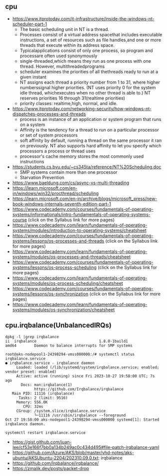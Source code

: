## cpu

- https://www.itprotoday.com/it-infrastructure/inside-the-windows-nt-scheduler-part-1
  - The basic scheduling unit in NT is a thread.
  - Processes consist of a virtual address spacethat includes executable instructions, a set of resources such as file handles,and one or more threads that execute within its address space.
  - Typicalapplications consist of only one process, so program and processare often used synonymously
  - single-threaded,which means they run as one process with one thread. However, multithreadedprograms
  - scheduler examines the priorities of all thethreads ready to run at a given instant
  - NT assigns each thread a priority number from 1 to 31, where higher numberssignal higher priorities. (NT uses priority 0 for the system idle thread, whichexecutes when no other thread is able to.) NT reserves priorities 16 through 31(realtime priorities)
  - priority classes: realtime,high, normal, and idle.
- https://www.itprotoday.com/networking-security/how-windows-nt-dispatches-processes-and-threads
  - process is an instance of an application or system program that runs on a system
  - Affinity is the tendency for a thread to run on a particular processor or set of system processors
  - soft affinity by default, running a thread on the same processor it ran on previously. NT also supports hard affinity to let you specify which processors a process or thread uses
  - processor's cache memory stores the most commonly used instructions
- https://students.cs.byu.edu/~cs345ta/reference/NT%20Scheduling.doc
  - SMP systems contain more than one processor
  - Starvation Prevention
- https://www.baeldung.com/cs/async-vs-multi-threading
- https://learn.microsoft.com/en-in/windows/win32/procthread/scheduling
- https://learn.microsoft.com/en-in/archive/blogs/microsoft_press/new-book-windows-internals-seventh-edition-part-1
- https://www.codecademy.com/courses/fundamentals-of-operating-systems/informationals/intro-fundamentals-of-operating-systems-course (click on the Syllabus link for more pages)
- https://www.codecademy.com/learn/fundamentals-of-operating-systems/modules/introduction-to-operating-systems/cheatsheet
- https://www.codecademy.com/courses/fundamentals-of-operating-systems/lessons/os-processes-and-threads (click on the Syllabus link for more pages)
- https://www.codecademy.com/learn/fundamentals-of-operating-systems/modules/os-processes-and-threads/cheatsheet
- https://www.codecademy.com/courses/fundamentals-of-operating-systems/lessons/os-process-scheduling (click on the Syllabus link for more pages)
- https://www.codecademy.com/learn/fundamentals-of-operating-systems/modules/os-process-scheduling/cheatsheet
- https://www.codecademy.com/courses/fundamentals-of-operating-systems/lessons/os-synchronization (click on the Syllabus link for more pages)
- https://www.codecademy.com/learn/fundamentals-of-operating-systems/modules/os-synchronization/cheatsheet

## cpu.irqbalance(UnbalancedIRQs)

```
dpkg -l |grep irqbalance
ii  irqbalance                            1.8.0-1build1                           amd64        Daemon to balance interrupts for SMP systems

root@aks-nodepool1-24398294-vmss000000:/# systemctl status irqbalance.service
● irqbalance.service - irqbalance daemon
     Loaded: loaded (/lib/systemd/system/irqbalance.service; enabled; vendor preset: enabled)
     Active: active (running) since Fri 2023-10-27 19:58:00 UTC; 7s ago
       Docs: man:irqbalance(1)
             https://github.com/Irqbalance/irqbalance
   Main PID: 11116 (irqbalance)
      Tasks: 2 (limit: 9516)
     Memory: 556.0K
        CPU: 32ms
     CGroup: /system.slice/irqbalance.service
             └─11116 /usr/sbin/irqbalance --foreground
Oct 27 19:58:00 aks-nodepool1-24398294-vmss000000 systemd[1]: Started irqbalance daemon.

systemctl restart irqbalance.service
```

- https://gist.github.com/juan-lee/cf53e166f7bb0a134b249ac0c434d495#file-patch-irqbalance-yaml
- https://github.com/Azure/AKS/blob/master/vhd-notes/aks-ubuntu/AKSUbuntu-2204/202310.09.0.txt: irqbalance
- https://github.com/Irqbalance/irqbalance/
- https://zmalik.dev/posts/packet-drop

